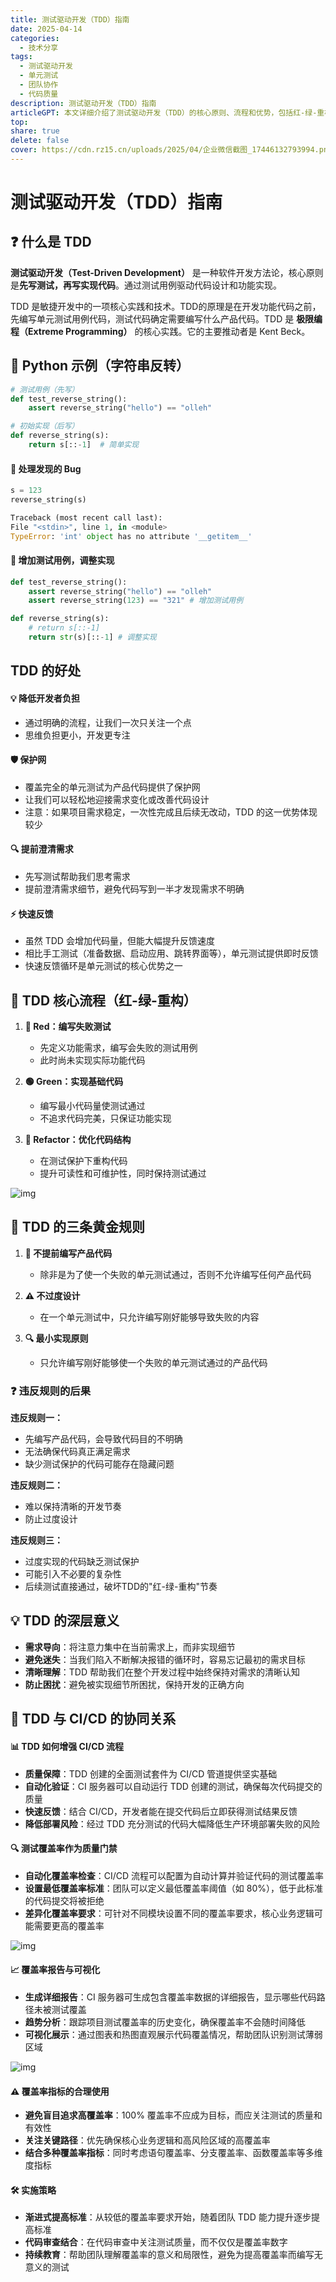 ```yaml
---
title: 测试驱动开发（TDD）指南
date: 2025-04-14
categories:
  - 技术分享
tags:
  - 测试驱动开发
  - 单元测试
  - 团队协作
  - 代码质量
description: 测试驱动开发（TDD）指南
articleGPT: 本文详细介绍了测试驱动开发（TDD）的核心原则、流程和优势，包括红-绿-重构循环、TDD的三条黄金规则，以及如何通过Python示例实践TDD方法，同时探讨了TDD与CI/CD的协同关系及测试覆盖率的合理使用。
top:
share: true
delete: false
cover: https://cdn.rz15.cn/uploads/2025/04/企业微信截图_17446132793994.png
---
```

# 测试驱动开发（TDD）指南

## ❓ 什么是 TDD
**测试驱动开发（Test-Driven Development）** 是一种软件开发方法论，核心原则是**先写测试，再写实现代码**。通过测试用例驱动代码设计和功能实现。

TDD 是敏捷开发中的一项核心实践和技术。TDD的原理是在开发功能代码之前，先编写单元测试用例代码，测试代码确定需要编写什么产品代码。TDD 是 **极限编程（Extreme Programming）** 的核心实践。它的主要推动者是 Kent Beck。


## 📝 Python 示例（字符串反转）
```python
# 测试用例（先写）
def test_reverse_string():
    assert reverse_string("hello") == "olleh"

# 初始实现（后写）
def reverse_string(s):
    return s[::-1]  # 简单实现
```

#### 🐞 处理发现的 Bug
```python
s = 123
reverse_string(s)

Traceback (most recent call last):
File "<stdin>", line 1, in <module>
TypeError: 'int' object has no attribute '__getitem__'
```

#### 🔄 增加测试用例，调整实现

```python
def test_reverse_string():
    assert reverse_string("hello") == "olleh"
    assert reverse_string(123) == "321" # 增加测试用例

def reverse_string(s):
    # return s[::-1]  
    return str(s)[::-1] # 调整实现
```

## TDD 的好处

#### 💡 降低开发者负担
- 通过明确的流程，让我们一次只关注一个点
- 思维负担更小，开发更专注

#### 🛡️ 保护网
- 覆盖完全的单元测试为产品代码提供了保护网
- 让我们可以轻松地迎接需求变化或改善代码设计
- 注意：如果项目需求稳定，一次性完成且后续无改动，TDD 的这一优势体现较少

#### 🔍 提前澄清需求
- 先写测试帮助我们思考需求
- 提前澄清需求细节，避免代码写到一半才发现需求不明确

#### ⚡ 快速反馈
- 虽然 TDD 会增加代码量，但能大幅提升反馈速度
- 相比手工测试（准备数据、启动应用、跳转界面等），单元测试提供即时反馈
- 快速反馈循环是单元测试的核心优势之一

## 🔄 TDD 核心流程（红-绿-重构）
1. **🔴 Red：编写失败测试**
   - 先定义功能需求，编写会失败的测试用例
   - 此时尚未实现实际功能代码

2. **🟢 Green：实现基础代码**
   - 编写最小代码量使测试通过
   - 不追求代码完美，只保证功能实现

3. **🔄 Refactor：优化代码结构**
   - 在测试保护下重构代码
   - 提升可读性和可维护性，同时保持测试通过

![img](https://cdn.rz15.cn/uploads/2025/04/企业微信截图_17446132793994.png)

## 📜 TDD 的三条黄金规则

1. **🚫 不提前编写产品代码**
   - 除非是为了使一个失败的单元测试通过，否则不允许编写任何产品代码
   
2. **⚠️ 不过度设计**
   - 在一个单元测试中，只允许编写刚好能够导致失败的内容
   
3. **🔍 最小实现原则**
   - 只允许编写刚好能够使一个失败的单元测试通过的产品代码

### ❓ 违反规则的后果

**违反规则一：** 
- 先编写产品代码，会导致代码目的不明确
- 无法确保代码真正满足需求
- 缺少测试保护的代码可能存在隐藏问题

**违反规则二：**
- 难以保持清晰的开发节奏
- 防止过度设计

**违反规则三：**
- 过度实现的代码缺乏测试保护
- 可能引入不必要的复杂性
- 后续测试直接通过，破坏TDD的"红-绿-重构"节奏

## 💡 TDD 的深层意义

- **需求导向**：将注意力集中在当前需求上，而非实现细节
- **避免迷失**：当我们陷入不断解决报错的循环时，容易忘记最初的需求目标
- **清晰理解**：TDD 帮助我们在整个开发过程中始终保持对需求的清晰认知
- **防止困扰**：避免被实现细节所困扰，保持开发的正确方向


## 🔄 TDD 与 CI/CD 的协同关系

#### 📊 TDD 如何增强 CI/CD 流程

- **质量保障**：TDD 创建的全面测试套件为 CI/CD 管道提供坚实基础
- **自动化验证**：CI 服务器可以自动运行 TDD 创建的测试，确保每次代码提交的质量
- **快速反馈**：结合 CI/CD，开发者能在提交代码后立即获得测试结果反馈
- **降低部署风险**：经过 TDD 充分测试的代码大幅降低生产环境部署失败的风险

#### 🔍 测试覆盖率作为质量门禁

- **自动化覆盖率检查**：CI/CD 流程可以配置为自动计算并验证代码的测试覆盖率
- **设置最低覆盖率标准**：团队可以定义最低覆盖率阈值（如 80%），低于此标准的代码提交将被拒绝
- **差异化覆盖率要求**：可针对不同模块设置不同的覆盖率要求，核心业务逻辑可能需要更高的覆盖率

![img](https://cdn.rz15.cn/uploads/2025/04/企业微信截图_17446119601221.png)

#### 📈 覆盖率报告与可视化

- **生成详细报告**：CI 服务器可生成包含覆盖率数据的详细报告，显示哪些代码路径未被测试覆盖
- **趋势分析**：跟踪项目测试覆盖率的历史变化，确保覆盖率不会随时间降低
- **可视化展示**：通过图表和热图直观展示代码覆盖情况，帮助团队识别测试薄弱区域

![img](https://gitlab.cn/docs/jh/ci/testing/img/test_coverage_visualization_v12_9.png)

#### ⚠️ 覆盖率指标的合理使用

- **避免盲目追求高覆盖率**：100% 覆盖率不应成为目标，而应关注测试的质量和有效性
- **关注关键路径**：优先确保核心业务逻辑和高风险区域的高覆盖率
- **结合多种覆盖率指标**：同时考虑语句覆盖率、分支覆盖率、函数覆盖率等多维度指标

#### 🛠️ 实施策略

- **渐进式提高标准**：从较低的覆盖率要求开始，随着团队 TDD 能力提升逐步提高标准
- **代码审查结合**：在代码审查中关注测试质量，而不仅仅是覆盖率数字
- **持续教育**：帮助团队理解覆盖率的意义和局限性，避免为提高覆盖率而编写无意义的测试


